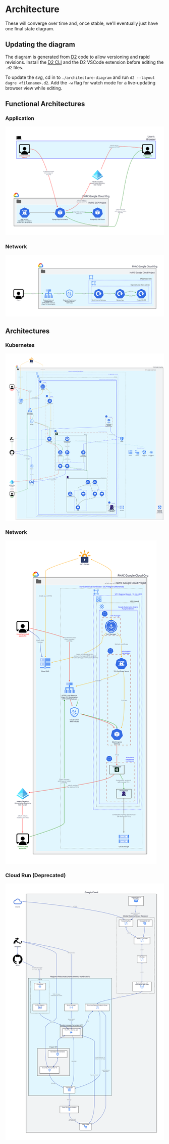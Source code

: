 # Architecture

These will converge over time and, once stable, we'll eventually just have one final state diagram. 

## Updating the diagram

The diagram is generated from [D2](https://d2lang.com/) code to allow versioning and rapid revisions. Install the [D2 CLI](https://d2lang.com/tour/install/) and the D2 VSCode extension before editing the `.d2` files.

To update the svg, cd in to `./architecture-diagram` and run `d2 --layout dagre <filename>.d2`. Add the `-w` flag for watch mode for a live-updating browser view while editing.

## Functional Architectures

### Application

![Functional component architecture](architecture-functional-components.svg)

### Network

![Functional network architecture](architecture-functional-network.svg)

## Architectures

### Kubernetes

![Current k8s architecture](architecture-k8s.png)

### Network

![Current network architecture](architecture-network.svg)

### Cloud Run (Deprecated)

![Old Cloud Run architecture](architecture-cloud-run.svg)
